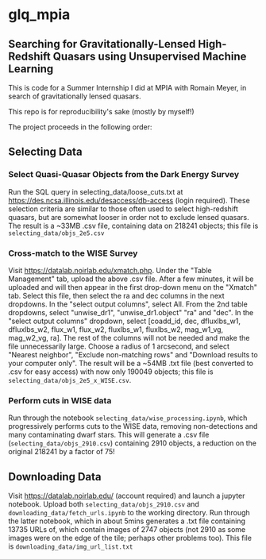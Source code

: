 # glq_mpia
## Searching for Gravitationally-Lensed High-Redshift Quasars using Unsupervised Machine Learning

This is code for a Summer Internship I did at MPIA with Romain Meyer, in search of gravitationally lensed quasars.

This repo is for reproducibility's sake (mostly by myself!)

The project proceeds in the following order:

## Selecting Data
### Select Quasi-Quasar Objects from the Dark Energy Survey
Run the SQL query in selecting_data/loose_cuts.txt at https://des.ncsa.illinois.edu/desaccess/db-access (login required). These selection criteria are similar to those often used to select high-redshift quasars, but are somewhat looser in order not to exclude lensed quasars.
The result is a ~33MB .csv file, containing data on 218241 objects; this file is `selecting_data/objs_2e5.csv`
### Cross-match to the WISE Survey
Visit https://datalab.noirlab.edu/xmatch.php. Under the "Table Management" tab, upload the above .csv file. After a few minutes, it will be uploaded and will then appear in the first drop-down menu on the "Xmatch" tab. Select this file, then select the ra and dec columns in the next dropdowns. In the "select output columns", select All.
From the 2nd table dropdowns, select "unwise_dr1", "unwise_dr1.object" "ra" and "dec". In the "select output columns" dropdown, select 
[coadd_id, dec, dfluxlbs_w1, dfluxlbs_w2, flux_w1, flux_w2, fluxlbs_w1, fluxlbs_w2, mag_w1_vg, mag_w2_vg, ra]. The rest of the columns will not be needed and make the file unnecessarily large.
Choose a radius of 1 arcsecond, and select "Nearest neighbor", "Exclude non-matching rows" and "Download results to your computer only". The result will be a ~54MB .txt file (best converted to .csv for easy access) with now only 190049 objects; this file is `selecting_data/objs_2e5_x_WISE.csv`.
### Perform cuts in WISE data
Run through the notebook `selecting_data/wise_processing.ipynb`, which progressively performs cuts to the WISE data, removing non-detections and many contaminating dwarf stars. This will generate a .csv file (`selecting_data/objs_2910.csv`) containing 2910 objects, a reduction on the original 218241 by a factor of 75!

## Downloading Data
Visit https://datalab.noirlab.edu/ (account required) and launch a jupyter notebook.
Upload both `selecting_data/objs_2910.csv` and `downloading_data/fetch_urls.ipynb` to the working directory. Run through the latter notebook, which in about 5mins generates a .txt file containing 13735 URLs of, which contain images of 2747 objects (not 2910 as some images were on the edge of the tile; perhaps other problems too). This file is `downloading_data/img_url_list.txt`
